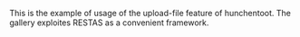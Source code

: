 This is the example of usage of the upload-file feature of hunchentoot. The gallery exploites RESTAS as a convenient framework.